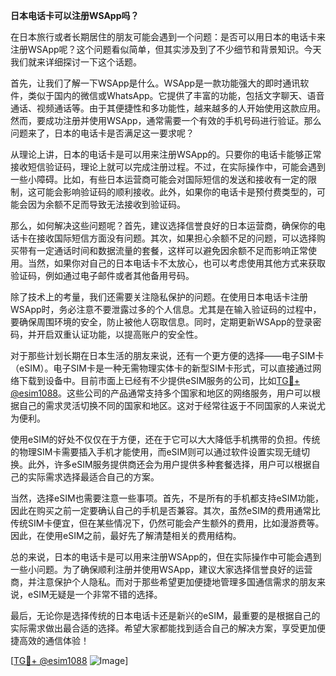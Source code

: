 **日本电话卡可以注册WSApp吗？**

在日本旅行或者长期居住的朋友可能会遇到一个问题：是否可以用日本的电话卡来注册WSApp呢？这个问题看似简单，但其实涉及到了不少细节和背景知识。今天我们就来详细探讨一下这个话题。

首先，让我们了解一下WSApp是什么。WSApp是一款功能强大的即时通讯软件，类似于国内的微信或WhatsApp。它提供了丰富的功能，包括文字聊天、语音通话、视频通话等。由于其便捷性和多功能性，越来越多的人开始使用这款应用。然而，要成功注册并使用WSApp，通常需要一个有效的手机号码进行验证。那么问题来了，日本的电话卡是否满足这一要求呢？

从理论上讲，日本的电话卡是可以用来注册WSApp的。只要你的电话卡能够正常接收短信验证码，理论上就可以完成注册过程。不过，在实际操作中，可能会遇到一些小障碍。比如，有些日本运营商可能会对国际短信的发送和接收有一定的限制，这可能会影响验证码的顺利接收。此外，如果你的电话卡是预付费类型的，可能会因为余额不足而导致无法接收到验证码。

那么，如何解决这些问题呢？首先，建议选择信誉良好的日本运营商，确保你的电话卡在接收国际短信方面没有问题。其次，如果担心余额不足的问题，可以选择购买带有一定通话时间和数据流量的套餐，这样可以避免因余额不足而影响正常使用。当然，如果你对自己的日本电话卡不太放心，也可以考虑使用其他方式来获取验证码，例如通过电子邮件或者其他备用号码。

除了技术上的考量，我们还需要关注隐私保护的问题。在使用日本电话卡注册WSApp时，务必注意不要泄露过多的个人信息。尤其是在输入验证码的过程中，要确保周围环境的安全，防止被他人窃取信息。同时，定期更新WSApp的登录密码，并开启双重认证功能，以提高账户的安全性。

对于那些计划长期在日本生活的朋友来说，还有一个更方便的选择——电子SIM卡（eSIM）。电子SIM卡是一种无需物理实体卡的新型SIM卡形式，可以直接通过网络下载到设备中。目前市面上已经有不少提供eSIM服务的公司，比如[TG💪+ @esim1088](https://t.me/s/esim1088)。这些公司的产品通常支持多个国家和地区的网络服务，用户可以根据自己的需求灵活切换不同的国家和地区。这对于经常往返于不同国家的人来说尤为便利。

使用eSIM的好处不仅仅在于方便，还在于它可以大大降低手机携带的负担。传统的物理SIM卡需要插入手机才能使用，而eSIM则可以通过软件设置实现无缝切换。此外，许多eSIM服务提供商还会为用户提供多种套餐选择，用户可以根据自己的实际需求选择最适合自己的方案。

当然，选择eSIM也需要注意一些事项。首先，不是所有的手机都支持eSIM功能，因此在购买之前一定要确认自己的手机是否兼容。其次，虽然eSIM的费用通常比传统SIM卡便宜，但在某些情况下，仍然可能会产生额外的费用，比如漫游费等。因此，在使用eSIM之前，最好先了解清楚相关的费用结构。

总的来说，日本的电话卡是可以用来注册WSApp的，但在实际操作中可能会遇到一些小问题。为了确保顺利注册并使用WSApp，建议大家选择信誉良好的运营商，并注意保护个人隐私。而对于那些希望更加便捷地管理多国通信需求的朋友来说，eSIM无疑是一个非常不错的选择。

最后，无论你是选择传统的日本电话卡还是新兴的eSIM，最重要的是根据自己的实际需求做出最合适的选择。希望大家都能找到适合自己的解决方案，享受更加便捷高效的通信体验！

[[TG💪+ @esim1088](https://t.me/s/esim1088) ![Image](https://i.postimg.cc/4NQfJmqS/Snipaste-2025-05-13-00-14-12.png)]